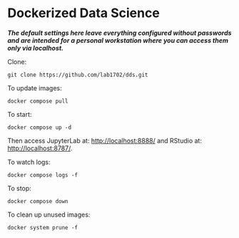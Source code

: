 # Dockerized Data Science

***The default settings here leave everything configured without passwords and are intended for a personal workstation
where you can access them only via localhost.***

Clone:

    git clone https://github.com/lab1702/dds.git

To update images:

    docker compose pull

To start:

    docker compose up -d

Then access JupyterLab at: [http://localhost:8888/](http://localhost:8888/)
and RStudio at: [http://localhost:8787/](http://localhost:8787/).

To watch logs:

    docker compose logs -f

To stop:

    docker compose down

To clean up unused images:

    docker system prune -f
